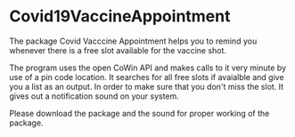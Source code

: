 # Covid19VaccineAppointment

The package Covid Vacccine Appointment helps you to remind you whenever there is a free slot available for the vaccine shot. 

The program uses the open CoWin API and makes calls to it very minute by use of a pin code location. It searches for all free slots if avaialble and give you a list as an output.  In order to make sure that you don't miss the slot. It gives out a notification sound on your system. 

Please download the package and the sound for proper working of the package.
